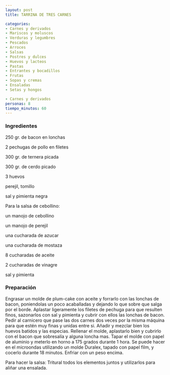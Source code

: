 ```yaml
---
layout: post
title: TARRINA DE TRES CARNES

categories:
- Carnes y derivados
- Mariscos y moluscos
- Verduras y legumbres
- Pescados
- Arroces
- Salsas
- Postres y dulces
- Huevos y lacteos
- Pastas
- Entrantes y bocadillos
- Frutas
- Sopas y cremas
- Ensaladas
- Setas y hongos

- Carnes y derivados
personas: 8 
tiempo_minutos: 60 
---
```

<h3>Ingredientes</h3>
250 gr. de bacon en lonchas

2 pechugas de pollo en filetes

300 gr. de ternera picada

300 gr. de cerdo picado

3 huevos

perejil, tomillo

sal y pimienta negra

Para la salsa de cebollino:

un manojo de cebollino

un manojo de perejil

una cucharada de azucar

una cucharada de mostaza

8 cucharadas de aceite

2 cucharadas de vinagre

sal y pimienta

<h3>Preparación</h3>
Engrasar un molde de plum-cake con aceite y forrarlo con las lonchas de bacon, poniendolas un poco acaballadas y dejando lo que sobre que salga por el borde. Aplastar ligeramente los filetes de pechuga para que resulten finos, sazonarlos con sal y pimienta y cubrir con ellos las lonchas de bacon. Pedir al carnicero que pase las dos carnes dos veces por la misma máquina para que estén muy finas y unidas entre si. Añadir y mezclar bien los huevos batidos y las especias. Rellenar el molde, aplastarlo bien y cubrirlo con el bacon que sobresalía y alguna loncha mas. Tapar el molde con papel de aluminio y meterlo en horno a 175 grados durante 1 hora. Se puede hacer en el microondas utilizando un molde Duralex, tapado con papel film, y cocerlo durante 18 minutos. Enfriar con un peso encima.

Para hacer la salsa: Tritural todos los elementos juntos y utilizarlos para aliñar una ensalada.

